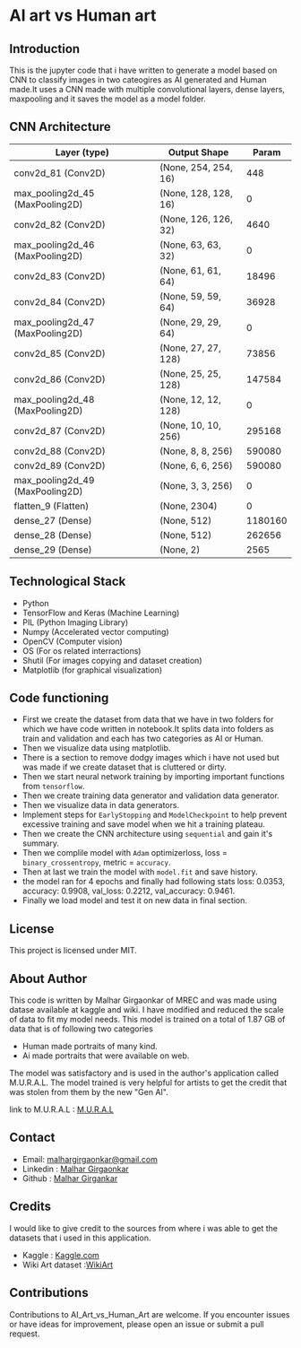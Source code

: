 # AI art vs Human art

## Introduction
This is the jupyter code that i have written to generate a model based on CNN to classify images in two cateogires as AI generated and Human made.It uses a CNN made with multiple convolutional layers, dense layers, maxpooling and it saves the model as a model folder.

## CNN Architecture
 
| Layer (type)                     | Output Shape          | Param   |
| ---------------------------------|-----------------------|---------|
| conv2d_81 (Conv2D)               | (None, 254, 254, 16)  | 448      |
| max_pooling2d_45 (MaxPooling2D)   | (None, 128, 128, 16)  | 0       |
| conv2d_82 (Conv2D)               | (None, 126, 126, 32)  | 4640    |
| max_pooling2d_46 (MaxPooling2D)   | (None, 63, 63, 32)    | 0       |
| conv2d_83 (Conv2D)               | (None, 61, 61, 64)    | 18496   |
| conv2d_84 (Conv2D)               | (None, 59, 59, 64)    | 36928   |
| max_pooling2d_47 (MaxPooling2D)   | (None, 29, 29, 64)    | 0       |
| conv2d_85 (Conv2D)               | (None, 27, 27, 128)   | 73856   |
| conv2d_86 (Conv2D)               | (None, 25, 25, 128)   | 147584  |
| max_pooling2d_48 (MaxPooling2D)   | (None, 12, 12, 128)   | 0       |
| conv2d_87 (Conv2D)               | (None, 10, 10, 256)   | 295168  |
| conv2d_88 (Conv2D)               | (None, 8, 8, 256)     | 590080  |
| conv2d_89 (Conv2D)               | (None, 6, 6, 256)     | 590080  |
| max_pooling2d_49 (MaxPooling2D)   | (None, 3, 3, 256)     | 0       |
| flatten_9 (Flatten)              | (None, 2304)          | 0       |
| dense_27 (Dense)                  | (None, 512)           | 1180160 |
| dense_28 (Dense)                  | (None, 512)           | 262656  |
| dense_29 (Dense)                  | (None, 2)             | 2565    |

                                                                 

## Technological Stack
- Python
- TensorFlow and Keras (Machine Learning)
- PIL (Python Imaging Library)
- Numpy (Accelerated vector computing)
- OpenCV (Computer vision)
- OS (For os related interractions)
- Shutil (For images copying and dataset creation)
- Matplotlib (for graphical visualization)

## Code functioning
- First we create the dataset from data that we have in two folders for which we have code written in notebook.It splits data into folders as train and validation and each has two categories as AI or Human.
- Then we visualize data using matplotlib.
- There is a section to remove dodgy images which i have not used but was made if we create dataset that is cluttered or dirty.
- Then we start neural network training by importing important functions from `tensorflow`.
- Then we create training data generator and validation data generator.
- Then we visualize data in data generators.
- Implement steps for `EarlyStopping` and `ModelCheckpoint` to help prevent excessive training and save model when we hit a training plateau.
- Then we create the CNN architecture using `sequential` and gain it's summary.
- Then we complile model with `Adam` optimizerloss, loss = `binary_crossentropy`, metric = `accuracy`.
- Then at last we train the model with `model.fit` and save  history.
- the model ran for 4 epochs and finally had following stats loss: 0.0353, accuracy: 0.9908, val_loss: 0.2212, val_accuracy: 0.9461.
- Finally we load model and test it on new data in final section.

## License
This project is licensed under MIT.

## About Author
This code is written by Malhar Girgaonkar of MREC and was made using datase available at kaggle and wiki. I have modified and reduced the scale of data to fit my model needs. This model is trained on a total of 1.87 GB of data that is of following two categories
- Human made portraits of many kind.
- Ai made portraits that were available on web.

The model was satisfactory and is used in the author's application called M.U.R.A.L. The model trained is very helpful for artists to get the credit that was stolen from them by the new "Gen AI".

link to M.U.R.A.L :  [M.U.R.A.L](https://github.com/Malhar-Girgaonkar/M.U.R.A.L/tree/master)

## Contact 
- Email: [malhargirgaonkar@gmail.com](mailto:malhargirgaonkar@gmail.com)
- Linkedin : [Malhar Girgaonkar](https://www.linkedin.com/in/malhar-girgaonkar-b9223a28a?utm_source=share&utm_campaign=share_via&utm_content=profile&utm_medium=android_app)
- Github : [Malhar Girgankar](https://github.com/Malhar-Girgaonkar)

## Credits
I would like to give credit to the sources from where i was able to get the datasets that i used in this application.
- Kaggle : [Kaggle.com](https://www.kaggle.com)
- Wiki Art dataset :[WikiArt](https://www.kaggle.com/datasets/sivarazadi/wikiart-art-movementsstyles)

## Contributions
Contributions to AI_Art_vs_Human_Art are welcome. If you encounter issues or have ideas for improvement, please open an issue or submit a pull request.
